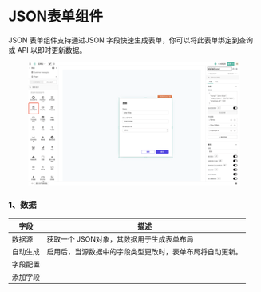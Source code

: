 # JSON表单组件

JSON 表单组件支持通过JSON 字段快速生成表单，你可以将此表单绑定到查询或 API 以即时更新数据。

<figure><img src="../../../.gitbook/assets/image (117) (1).png" alt=""><figcaption></figcaption></figure>

### 1、数据

| 字段    | 描述                           |
| ----- | ---------------------------- |
| 数据源   | 获取一个 JSON对象，其数据用于生成表单布局      |
| 自动生成  | 启用后，当源数据中的字段类型更改时，表单布局将自动更新。 |
| 字段配置  |                              |
| 添加字段  |                              |
